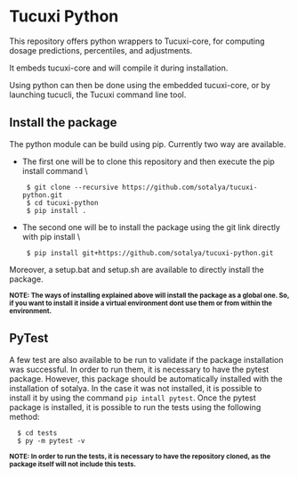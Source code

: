 # Tucuxi Python

This repository offers python wrappers to Tucuxi-core, for computing dosage predictions, percentiles, and adjustments.

It embeds tucuxi-core and will compile it during installation.

Using python can then be done using the embedded tucuxi-core, or by launching tucucli, the Tucuxi command line tool.


## Install the package

The python module can be build using pip. Currently two way are available.

- The first one will be to clone this repository and then execute the pip install command \
  ```
   $ git clone --recursive https://github.com/sotalya/tucuxi-python.git
   $ cd tucuxi-python
   $ pip install .
  ```
- The second one will be to install the package using the git link directly with pip install \
  ```
   $ pip install git+https://github.com/sotalya/tucuxi-python.git
  ```

Moreover, a setup.bat and setup.sh are available to directly install the package.

<sup>**NOTE: The ways of installing explained above will install the package as a global one. So, if you want to install it inside a virtual environment dont use them or from within the environment.**<sup>

## PyTest

A few test are also available to be run to validate if the package installation was successful. In order to run them, it is necessary to have the pytest \
package. However, this package should be automatically installed with the installation of sotalya. In the case it was not installed, it is possible to \
install it by using the command `pip intall pytest`. Once the pytest package is installed, it is possible to run the tests using the following method:
  ```
    $ cd tests
    $ py -m pytest -v
  ```

<sup>**NOTE: In order to run the tests, it is necessary to have the repository cloned, as the package itself will not include this tests.**<sup>
